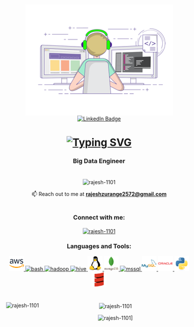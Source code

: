 
<div id="header" align="center">
<img align="center" alt="Coding" width="400" src="https://raw.githubusercontent.com/devSouvik/devSouvik/master/gif3.gif">
</div>
<div id="badges" align="center">
  <a href="https://www.linkedin.com/in/rajeshzurange/">
    <img src="https://img.shields.io/badge/LinkedIn-blue?style=for-the-badge&logo=linkedin&logoColor=white" alt="LinkedIn Badge"/>
  </a>

<h1 align="center"><a href="https://git.io/typing-svg"><img src="https://readme-typing-svg.demolab.com?font=Fira+Code&pause=1000&color=BB29BB&width=435&lines=Hey++there%F0%9F%91%8B%2C+I+am+Rajesh+Zurange+%F0%9F%91%A9%E2%80%8D%F0%9F%92%BB;Let's+explore+the+world+of+Big+Data!%F0%9F%9A%80" alt="Typing SVG" /></a></h1>

<h3 align="center">Big Data Engineer</h3>

<h1></h1>

<div align="center">
  
<p align="center"> <img src="https://komarev.com/ghpvc/?username=rajesh-1101&label=Profile%20views&color=0e75b6&style=flat" alt="rajesh-1101" /> </p>

📫 Reach out to me at **rajeshzurange2572@gmail.com**

</div>

<h1></h1>

<h3 align="center">Connect with me:</h3>
<p align="center">
<a href="https://www.linkedin.com/in/rajeshzurange/" target="blank"><img align="center" src="https://raw.githubusercontent.com/rahuldkjain/github-profile-readme-generator/master/src/images/icons/Social/linked-in-alt.svg" alt="rajesh-1101" height="30" width="40" /></a>
</p>

<h3 align="center">Languages and Tools:</h3>
<p align="center"> <a href="https://aws.amazon.com" target="_blank" rel="noreferrer"> <img src="https://raw.githubusercontent.com/devicons/devicon/master/icons/amazonwebservices/amazonwebservices-original-wordmark.svg" alt="aws" width="40" height="40"/> </a> <a href="https://www.gnu.org/software/bash/" target="_blank" rel="noreferrer"> <img src="https://www.vectorlogo.zone/logos/gnu_bash/gnu_bash-icon.svg" alt="bash" width="40" height="40"/> </a> <a href="https://hadoop.apache.org/" target="_blank" rel="noreferrer"> <img src="https://www.vectorlogo.zone/logos/apache_hadoop/apache_hadoop-icon.svg" alt="hadoop" width="40" height="40"/> </a> <a href="https://hive.apache.org/" target="_blank" rel="noreferrer"> <img src="https://www.vectorlogo.zone/logos/apache_hive/apache_hive-icon.svg" alt="hive" width="40" height="40"/> </a> <a href="https://www.linux.org/" target="_blank" rel="noreferrer"> <img src="https://raw.githubusercontent.com/devicons/devicon/master/icons/linux/linux-original.svg" alt="linux" width="40" height="40"/> </a> <a href="https://www.mongodb.com/" target="_blank" rel="noreferrer"> <img src="https://raw.githubusercontent.com/devicons/devicon/master/icons/mongodb/mongodb-original-wordmark.svg" alt="mongodb" width="40" height="40"/> </a> <a href="https://www.microsoft.com/en-us/sql-server" target="_blank" rel="noreferrer"> <img src="https://www.svgrepo.com/show/303229/microsoft-sql-server-logo.svg" alt="mssql" width="40" height="40"/> </a> <a href="https://www.mysql.com/" target="_blank" rel="noreferrer"> <img src="https://raw.githubusercontent.com/devicons/devicon/master/icons/mysql/mysql-original-wordmark.svg" alt="mysql" width="40" height="40"/> </a> <a href="https://www.oracle.com/" target="_blank" rel="noreferrer"> <img src="https://raw.githubusercontent.com/devicons/devicon/master/icons/oracle/oracle-original.svg" alt="oracle" width="40" height="40"/> </a> <a href="https://www.python.org" target="_blank" rel="noreferrer"> <img src="https://raw.githubusercontent.com/devicons/devicon/master/icons/python/python-original.svg" alt="python" width="40" height="40"/> </a> <a href="https://www.scala-lang.org" target="_blank" rel="noreferrer"> <img src="https://raw.githubusercontent.com/devicons/devicon/master/icons/scala/scala-original.svg" alt="scala" width="40" height="40"/> </a> </p>


<h1></h1>

<img align="left" src="https://github-readme-stats.vercel.app/api/top-langs?username=rajesh-1101&show_icons=true&locale=en&theme=radical" alt="rajesh-1101" height="358"/>

<img align="center" src="https://github-readme-stats.vercel.app/api?username=rajesh-1101&show_icons=true&locale=en&theme=radical" alt="rajesh-1101" width="420"/>

<img align="center" src="https://github-readme-streak-stats.herokuapp.com/?user=rajesh-1101&theme=radical" alt="rajesh-1101" width="420" />]

<!-- ### 🔝 Top Contributed Repo
![](https://github-contributor-stats.vercel.app/api?username=rajesh-1101&limit=5&theme=flat&combine_all_yearly_contributions=true)-->
